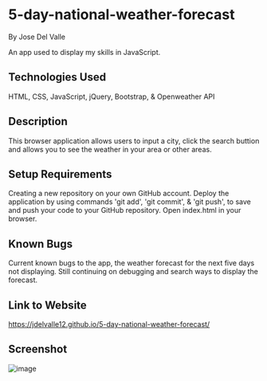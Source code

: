# 5-day-national-weather-forecast

By Jose Del Valle

An app used to display my skills in JavaScript.

## Technologies Used

HTML, CSS, JavaScript, jQuery, Bootstrap, & Openweather API

## Description

This browser application allows users to input a city, click the search buttion and allows you to see the weather in your area or other areas.  

## Setup Requirements

Creating a new repository on your own GitHub account.
Deploy the application by using commands 'git add', 'git commit', & 'git push', to save and push your code to your GitHub repository. Open index.html in your browser.

## Known Bugs

Current known bugs to the app, the weather forecast for the next five days not displaying. Still continuing on debugging and search ways to display the forecast.

## Link to Website

https://jdelvalle12.github.io/5-day-national-weather-forecast/

## Screenshot

![image](https://user-images.githubusercontent.com/104731082/230471749-5c0aff1e-d91a-4a88-a84c-453d4e11211c.png)


